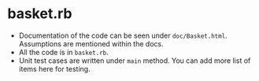 # basket.rb

- Documentation of the code can be seen under `doc/Basket.html`. Assumptions are mentioned within the docs.
- All the code is in `basket.rb`.
- Unit test cases are written under `main` method. You can add more list of items here for testing.
